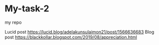 # My-task-2
my repo

Lucid post     https://lucid.blog/adelakunsulaimon21/post/1566636683
Blog post      https://blackkollar.blogspot.com/2019/08/appreciation.html
